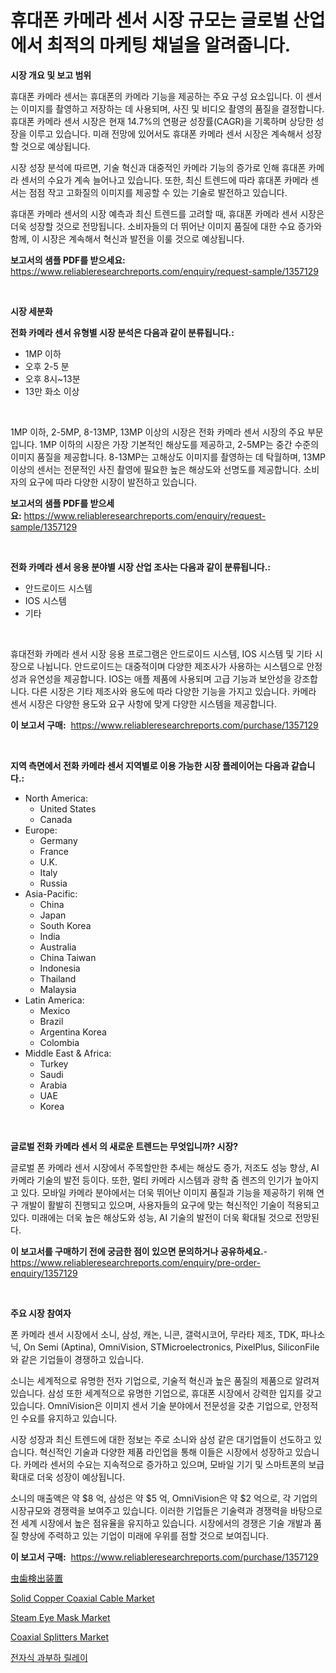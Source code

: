 <p><h1>휴대폰 카메라 센서 시장 규모는 글로벌 산업에서 최적의 마케팅 채널을 알려줍니다.</h1></p><p><strong>시장 개요 및 보고 범위</strong></p>
<p><p>휴대폰 카메라 센서는 휴대폰의 카메라 기능을 제공하는 주요 구성 요소입니다. 이 센서는 이미지를 촬영하고 저장하는 데 사용되며, 사진 및 비디오 촬영의 품질을 결정합니다. 휴대폰 카메라 센서 시장은 현재 14.7%의 연평균 성장률(CAGR)을 기록하며 상당한 성장을 이루고 있습니다. 미래 전망에 있어서도 휴대폰 카메라 센서 시장은 계속해서 성장할 것으로 예상됩니다.</p><p>시장 성장 분석에 따르면, 기술 혁신과 대중적인 카메라 기능의 증가로 인해 휴대폰 카메라 센서의 수요가 계속 늘어나고 있습니다. 또한, 최신 트렌드에 따라 휴대폰 카메라 센서는 점점 작고 고화질의 이미지를 제공할 수 있는 기술로 발전하고 있습니다.</p><p>휴대폰 카메라 센서의 시장 예측과 최신 트렌드를 고려할 때, 휴대폰 카메라 센서 시장은 더욱 성장할 것으로 전망됩니다. 소비자들의 더 뛰어난 이미지 품질에 대한 수요 증가와 함께, 이 시장은 계속해서 혁신과 발전을 이룰 것으로 예상됩니다.</p></p>
<p><strong>보고서의 샘플 PDF를 받으세요:</strong> <a href="https://www.reliableresearchreports.com/enquiry/request-sample/1357129">https://www.reliableresearchreports.com/enquiry/request-sample/1357129</a></p>
<p>&nbsp;</p>
<p><strong>시장 세분화</strong></p>
<p><strong>전화 카메라 센서 유형별 시장 분석은 다음과 같이 분류됩니다.:</strong></p>
<p><ul><li>1MP 이하</li><li>오후 2-5 분</li><li>오후 8시~13분</li><li>13만 화소 이상</li></ul></p>
<p>&nbsp;</p>
<p><p>1MP 이하, 2-5MP, 8-13MP, 13MP 이상의 시장은 전화 카메라 센서 시장의 주요 부문입니다. 1MP 이하의 시장은 가장 기본적인 해상도를 제공하고, 2-5MP는 중간 수준의 이미지 품질을 제공합니다. 8-13MP는 고해상도 이미지를 촬영하는 데 탁월하며, 13MP 이상의 센서는 전문적인 사진 촬영에 필요한 높은 해상도와 선명도를 제공합니다. 소비자의 요구에 따라 다양한 시장이 발전하고 있습니다.</p></p>
<p><strong>보고서의 샘플 PDF를 받으세요:</strong>&nbsp;<a href="https://www.reliableresearchreports.com/enquiry/request-sample/1357129">https://www.reliableresearchreports.com/enquiry/request-sample/1357129</a></p>
<p>&nbsp;</p>
<p><strong> 전화 카메라 센서 응용 분야별 시장 산업 조사는 다음과 같이 분류됩니다.:</strong></p>
<p><ul><li>안드로이드 시스템</li><li>IOS 시스템</li><li>기타</li></ul></p>
<p>&nbsp;</p>
<p><p>휴대전화 카메라 센서 시장 응용 프로그램은 안드로이드 시스템, IOS 시스템 및 기타 시장으로 나뉩니다. 안드로이드는 대중적이며 다양한 제조사가 사용하는 시스템으로 안정성과 유연성을 제공합니다. IOS는 애플 제품에 사용되며 고급 기능과 보안성을 강조합니다. 다른 시장은 기타 제조사와 용도에 따라 다양한 기능을 가지고 있습니다. 카메라 센서 시장은 다양한 용도와 요구 사항에 맞게 다양한 시스템을 제공합니다.</p></p>
<p><strong>이 보고서 구매:</strong>&nbsp; <a href="https://www.reliableresearchreports.com/purchase/1357129">https://www.reliableresearchreports.com/purchase/1357129</a></p>
<p>&nbsp;</p>
<p><strong>지역 측면에서 전화 카메라 센서 지역별로 이용 가능한 시장 플레이어는 다음과 같습니다.:</strong></p>
<p><ul>
    <li>
        North America:
        <ul>
            <li>United States</li>
            <li>Canada</li>
        </ul>
    </li>
    <li>
        Europe:
        <ul>
            <li>Germany</li>
            <li>France</li>
            <li>U.K.</li>
            <li>Italy</li>
            <li>Russia</li>
        </ul>
    </li>
    <li>
        Asia-Pacific:
        <ul>
            <li>China</li>
            <li>Japan</li>
            <li>South Korea</li>
            <li>India</li>
            <li>Australia</li>
            <li>China Taiwan</li>
            <li>Indonesia</li>
            <li>Thailand</li>
            <li>Malaysia</li>
        </ul>
    </li>
    <li>
        Latin America:
        <ul>
            <li>Mexico</li>
            <li>Brazil</li>
            <li>Argentina Korea</li>
            <li>Colombia</li>
        </ul>
    </li>
    <li>
        Middle East & Africa:
        <ul>
            <li>Turkey</li>
            <li>Saudi</li>
            <li>Arabia</li>
            <li>UAE</li>
            <li>Korea</li>
        </ul>
    </li>
    </ul></p>
<p>&nbsp;</p>
<p><strong>글로벌 전화 카메라 센서 의 새로운 트렌드는 무엇입니까? 시장?</strong></p>
<p><p>글로벌 폰 카메라 센서 시장에서 주목할만한 추세는 해상도 증가, 저조도 성능 향상, AI 카메라 기술의 발전 등이다. 또한, 멀티 카메라 시스템과 광학 줌 렌즈의 인기가 높아지고 있다. 모바일 카메라 분야에서는 더욱 뛰어난 이미지 품질과 기능을 제공하기 위해 연구 개발이 활발히 진행되고 있으며, 사용자들의 요구에 맞는 혁신적인 기술이 적용되고 있다. 미래에는 더욱 높은 해상도와 성능, AI 기술의 발전이 더욱 확대될 것으로 전망된다.</p></p>
<p><strong>이 보고서를 구매하기 전에 궁금한 점이 있으면 문의하거나 공유하세요.</strong>- <a href="https://www.reliableresearchreports.com/enquiry/pre-order-enquiry/1357129">https://www.reliableresearchreports.com/enquiry/pre-order-enquiry/1357129</a></p>
<p>&nbsp;</p>
<p><strong>주요 시장 참여자</strong></p>
<p><p>폰 카메라 센서 시장에서 소니, 삼성, 캐논, 니콘, 갤럭시코어, 무라타 제조, TDK, 파나소닉, On Semi (Aptina), OmniVision, STMicroelectronics, PixelPlus, SiliconFile와 같은 기업들이 경쟁하고 있습니다.</p><p>소니는 세계적으로 유명한 전자 기업으로, 기술적 혁신과 높은 품질의 제품으로 알려져 있습니다. 삼성 또한 세계적으로 유명한 기업으로, 휴대폰 시장에서 강력한 입지를 갖고 있습니다. OmniVision은 이미지 센서 기술 분야에서 전문성을 갖춘 기업으로, 안정적인 수요를 유지하고 있습니다.</p><p>시장 성장과 최신 트렌드에 대한 정보는 주로 소니와 삼성 같은 대기업들이 선도하고 있습니다. 혁신적인 기술과 다양한 제품 라인업을 통해 이들은 시장에서 성장하고 있습니다. 카메라 센서의 수요는 지속적으로 증가하고 있으며, 모바일 기기 및 스마트폰의 보급 확대로 더욱 성장이 예상됩니다.</p><p>소니의 매출액은 약 $8 억, 삼성은 약 $5 억, OmniVision은 약 $2 억으로, 각 기업의 시장규모와 경쟁력을 보여주고 있습니다. 이러한 기업들은 기술력과 경쟁력을 바탕으로 전 세계 시장에서 높은 점유율을 유지하고 있습니다. 시장에서의 경쟁은 기술 개발과 품질 향상에 주력하고 있는 기업이 미래에 우위를 점할 것으로 보여집니다.</p></p>
<p><strong>이 보고서 구매:</strong>&nbsp;&nbsp;<a href="https://www.reliableresearchreports.com/purchase/1357129">https://www.reliableresearchreports.com/purchase/1357129</a></p>
<p><p><a href="https://medium.com/@harmonybogan1944/%E8%99%AB%E6%AD%AF%E6%A4%9C%E5%87%BA%E3%83%87%E3%83%90%E3%82%A4%E3%82%B9%E5%B8%82%E5%A0%B4-2031%E5%B9%B4%E3%81%BE%E3%81%A7%E3%81%AE%E6%88%90%E5%8A%9F%E3%81%99%E3%82%8B%E3%83%93%E3%82%B8%E3%83%8D%E3%82%B9%E6%88%A6%E7%95%A5%E3%81%AE%E9%8D%B5%E3%82%92%E4%BA%88%E6%B8%AC-85332a0bc3dd">虫歯検出装置</a></p><p><a href="https://github.com/rahu1506/Market-Research-Report-List-3/blob/main/solid-copper-coaxial-cable-market.md">Solid Copper Coaxial Cable Market</a></p><p><a href="https://issuu.com/reportprime-2/docs/steam-eye-mask-market-size-2030.pptx">Steam Eye Mask Market</a></p><p><a href="https://angry-finch-aaf.notion.site/Global-Coaxial-Splitters-Market-by-Types-Applications-and-Major-Players-with-Regional-Growth-Rate-37cc97edfc9649a9876f53e335a1d809">Coaxial Splitters Market</a></p><p><a href="https://github.com/mpodehpw07370073/Market-Research-Report-List-1/blob/main/8951099193586.md">전자식 과부하 릴레이</a></p></p>

